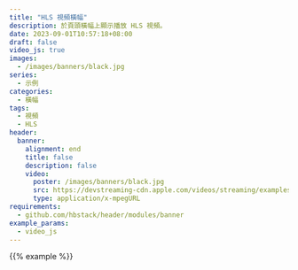 ```yaml
---
title: "HLS 視頻橫幅"
description: 於頁頭橫幅上顯示播放 HLS 視頻。
date: 2023-09-01T10:57:18+08:00
draft: false
video_js: true
images:
  - /images/banners/black.jpg
series:
  - 示例
categories:
  - 橫幅
tags:
  - 視頻
  - HLS
header:
  banner:
    alignment: end
    title: false
    description: false
    video:
      poster: /images/banners/black.jpg
      src: https://devstreaming-cdn.apple.com/videos/streaming/examples/adv_dv_atmos/main.m3u8
      type: application/x-mpegURL
requirements:
  - github.com/hbstack/header/modules/banner
example_params:
  - video_js
---
```


{{% example %}}

